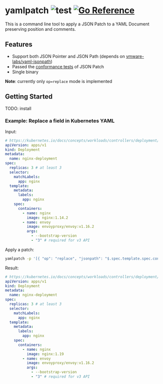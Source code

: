 # yamlpatch ![test](https://github.com/int128/yamlpatch/workflows/test/badge.svg) [![Go Reference](https://pkg.go.dev/badge/github.com/int128/yamlpatch/pkg/yamlpatch.svg)](https://pkg.go.dev/github.com/int128/yamlpatch/pkg/yamlpatch)

This is a command line tool to apply a JSON Patch to a YAML Document preserving position and comments.


## Features

- Support both JSON Pointer and JSON Path (depends on [vmware-labs/yaml-jsonpath](https://github.com/vmware-labs/yaml-jsonpath))
- Passed the [conformance tests](https://github.com/json-patch/json-patch-tests) of JSON Patch
- Single binary

**Note**: currently only `op=replace` mode is implemented


## Getting Started

TODO: install

### Example: Replace a field in Kubernetes YAML

Input:

```yaml
# https://kubernetes.io/docs/concepts/workloads/controllers/deployment/
apiVersion: apps/v1
kind: Deployment
metadata:
  name: nginx-deployment
spec:
  replicas: 3 # at least 3
  selector:
    matchLabels:
      app: nginx
  template:
    metadata:
      labels:
        app: nginx
    spec:
      containers:
        - name: nginx
          image: nginx:1.14.2
        - name: envoy
          image: envoyproxy/envoy:v1.16.2
          args:
            - --bootstrap-version
            - "3" # required for v3 API
```

Apply a patch:

```sh
yamlpatch -p '[{ "op": "replace", "jsonpath": "$.spec.template.spec.containers[0].image", "value": nginx:1.19 }]' < testdata/fixture1.yaml
```

Result:

```yaml
# https://kubernetes.io/docs/concepts/workloads/controllers/deployment/
apiVersion: apps/v1
kind: Deployment
metadata:
  name: nginx-deployment
spec:
  replicas: 3 # at least 3
  selector:
    matchLabels:
      app: nginx
  template:
    metadata:
      labels:
        app: nginx
    spec:
      containers:
        - name: nginx
          image: nginx:1.19
        - name: envoy
          image: envoyproxy/envoy:v1.16.2
          args:
            - --bootstrap-version
            - "3" # required for v3 API
```
